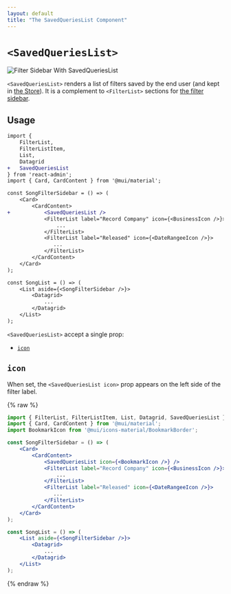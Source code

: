 ```yaml
---
layout: default
title: "The SavedQueriesList Component"
---
```


# `<SavedQueriesList>`

![Filter Sidebar With SavedQueriesList](./img/SavedQueriesList.gif)

`<SavedQueriesList>` renders a list of filters saved by the end user (and kept in [the Store](./Store.md)). It is a complement to `<FilterList>` sections for [the filter sidebar](./FilteringTutorial.md#the-filterlist-sidebar).

## Usage

```diff
import {
    FilterList,
    FilterListItem,
    List,
    Datagrid
+   SavedQueriesList
} from 'react-admin';
import { Card, CardContent } from '@mui/material';

const SongFilterSidebar = () => (
    <Card>
        <CardContent>
+           <SavedQueriesList />
            <FilterList label="Record Company" icon={<BusinessIcon />}>
                ...
            </FilterList>
            <FilterList label="Released" icon={<DateRangeeIcon />}>
               ...
            </FilterList>
        </CardContent>
    </Card>
);

const SongList = () => (
    <List aside={<SongFilterSidebar />}>
        <Datagrid>
            ...
        </Datagrid>
    </List>
);
```

`<SavedQueriesList>` accept a single prop:

* [`icon`](#icon)

## `icon`

When set, the `<SavedQueriesList icon>` prop appears on the left side of the filter label.

{% raw %}
```jsx
import { FilterList, FilterListItem, List, Datagrid, SavedQueriesList } from 'react-admin';
import { Card, CardContent } from '@mui/material';
import BookmarkIcon from '@mui/icons-material/BookmarkBorder';

const SongFilterSidebar = () => (
    <Card>
        <CardContent>
            <SavedQueriesList icon={<BookmarkIcon />} />
            <FilterList label="Record Company" icon={<BusinessIcon />}>
                ...
            </FilterList>
            <FilterList label="Released" icon={<DateRangeeIcon />}>
               ...
            </FilterList>
        </CardContent>
    </Card>
);

const SongList = () => (
    <List aside={<SongFilterSidebar />}>
        <Datagrid>
            ...
        </Datagrid>
    </List>
);
```
{% endraw %}

